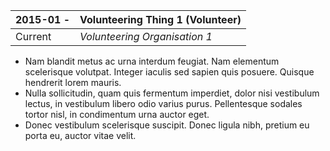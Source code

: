 <div class="job" markdown="1">
<div class="job-header" markdown="1">

| 2015-01 - | **Volunteering Thing 1** (Volunteer) |
|-----------|----------------------------------------|
| Current   | *Volunteering Organisation 1*        |

</div>
<div class="job-main" markdown="1">

- Nam blandit metus ac urna interdum feugiat. Nam elementum scelerisque volutpat. Integer iaculis sed sapien quis posuere. Quisque hendrerit lorem mauris.
- Nulla sollicitudin, quam quis fermentum imperdiet, dolor nisi vestibulum lectus, in vestibulum libero odio varius purus. Pellentesque sodales tortor nisl, in condimentum urna auctor eget.
- Donec vestibulum scelerisque suscipit. Donec ligula nibh, pretium eu porta eu, auctor vitae velit.

</div>
</div>
